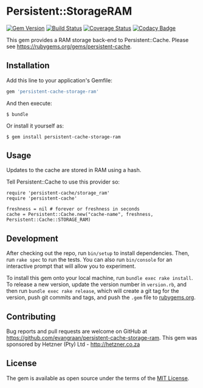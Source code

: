 # Persistent::StorageRAM

[![Gem Version](https://badge.fury.io/rb/persistent-cache-storage-ram.png)](https://badge.fury.io/rb/persistent-cache-storage-ram)
[![Build Status](https://travis-ci.org/evangraan/persistent-cache-storage-ram.svg?branch=master)](https://travis-ci.org/evangraan/persistent-cache-storage-ram)
[![Coverage Status](https://coveralls.io/repos/github/evangraan/persistent-cache-storage-ram/badge.svg?branch=master)](https://coveralls.io/github/evangraan/persistent-cache-storage-ram?branch=master)
[![Codacy Badge](https://api.codacy.com/project/badge/Grade/08eedbc4456b49f990802d3730667aa8)](https://www.codacy.com/app/ernst-van-graan/persistent-cache-storage-ram?utm_source=github.com&amp;utm_medium=referral&amp;utm_content=evangraan/persistent-cache-storage-ram&amp;utm_campaign=Badge_Grade)

This gem provides a RAM storage back-end to Persistent::Cache. Please see https://rubygems.org/gems/persistent-cache.

## Installation

Add this line to your application's Gemfile:

```ruby
gem 'persistent-cache-storage-ram'
```

And then execute:

    $ bundle

Or install it yourself as:

    $ gem install persistent-cache-storage-ram

## Usage

Updates to the cache are stored in RAM using a hash.

Tell Persistent::Cache to use this provider so:

    require 'persistent-cache/storage_ram'
    require 'persistent-cache'

    freshness = nil # forever or freshness in seconds
    cache = Persistent::Cache.new("cache-name", freshness, Persistent::Cache::STORAGE_RAM)

## Development

After checking out the repo, run `bin/setup` to install dependencies. Then, run `rake spec` to run the tests. You can also run `bin/console` for an interactive prompt that will allow you to experiment.

To install this gem onto your local machine, run `bundle exec rake install`. To release a new version, update the version number in `version.rb`, and then run `bundle exec rake release`, which will create a git tag for the version, push git commits and tags, and push the `.gem` file to [rubygems.org](https://rubygems.org).

## Contributing

Bug reports and pull requests are welcome on GitHub at https://github.com/evangraan/persistent-cache-storage-ram. This gem was sponsored by Hetzner (Pty) Ltd - http://hetzner.co.za

## License

The gem is available as open source under the terms of the [MIT License](http://opensource.org/licenses/MIT).

